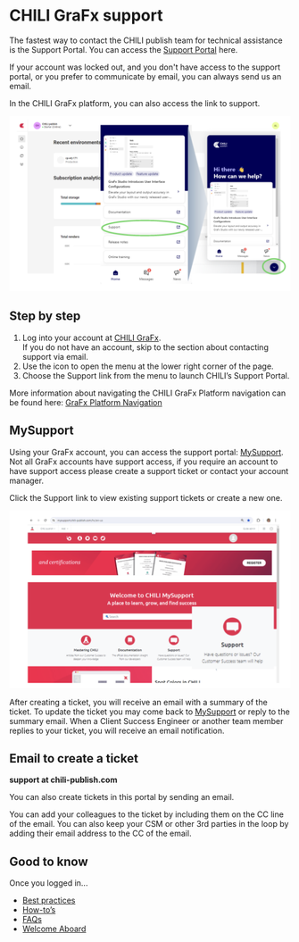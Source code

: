 # CHILI GraFx support

The fastest way to contact the CHILI publish team for technical assistance is the Support Portal. You can access the [Support Portal](https://mysupport.chili-publish.com/) here. 

If your account was locked out, and you don't have access to the support portal, or you prefer to communicate by email, you can always send us an email.

In the CHILI GraFx platform, you can also access the link to support.

![screenshot-full](support01.png)

## Step by step

1. Log into your account at [CHILI GraFx](https://chiligrafx.com).  
If you do not have an account, skip to the section about contacting support via email. 
2. Use the icon to open the menu at the lower right corner of the page. 
3. Choose the Support link from the menu to launch CHILI’s Support Portal. 

More information about navigating the  CHILI GraFx Platform navigation can be found here: [GraFx Platform Navigation](/CHILI-GraFx/guides/onboarding/navigation/)

## MySupport
Using your GraFx account, you can access the support portal: [MySupport](https://mysupport.chili-publish.com). Not all GraFx accounts have support access, if you require an account to have support access please create a support ticket or contact your account manager.

Click the Support link to view existing support tickets or create a new one.

![screenshot-full](support02.png)

After creating a ticket, you will receive an email with a summary of the ticket. To update the ticket you may come back to [MySupport](https://mysupport.chili-publish.com) or reply to the summary email. When a Client Success Engineer or another team member replies to your ticket, you will receive an email notification.

## Email to create a ticket

**support at chili-publish.com**

You can also create tickets in this portal by sending an email.

You can add your colleagues to the ticket by including them on the CC line of the email. You can also keep your CSM or other 3rd parties in the loop by adding their email address to the CC of the email.

## Good to know

Once you logged in...

- [Best practices](https://mysupport.chili-publish.com/hc/en-us/articles/360019123140-Best-Practices-to-Submit-a-New-Support-Ticket)
- [How-to’s](https://mysupport.chili-publish.com/hc/en-us/articles/360012616660-Making-A-Request-Ticket)
- [FAQs](https://mysupport.chili-publish.com/hc/en-us/articles/360012877560-New-Support-Portal-FAQ)
- [Welcome Aboard](https://mysupport.chili-publish.com/hc/en-us/sections/360003701560-Welcome-Aboard )

